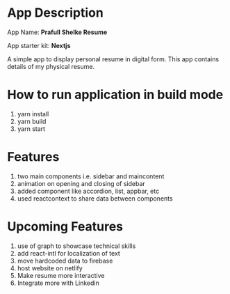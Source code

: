  # App Description #
 App Name: **Prafull Shelke Resume**

 App starter kit: **Nextjs**

 A simple app to display personal resume in digital form.
 This app contains details of my physical resume.

  # How to run application in build mode #
  1. yarn install
  2. yarn build
  3. yarn start
 
  # Features #
  1. two main components i.e. sidebar and maincontent
  2. animation on opening and closing of sidebar
  3. added component like accordion, list, appbar, etc
  4. used reactcontext to share data between components
  

  # Upcoming Features #
  1. use of graph to showcase technical skills
  2. add react-intl for localization of text
  3. move hardcoded data to firebase
  4. host website on netlify
  5. Make resume more interactive
  6. Integrate more with Linkedin
